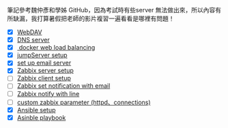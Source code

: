 筆記參考魏仲彥和學姊 GitHub，因為考試時有些server 無法做出來，所以內容有所缺漏，我打算暑假把老師的影片複習一遍看看是哪裡有問題！
- [x] [WebDAV](https://github.com/stereomp3/note/blob/main/linux/111semester02/03.md#WebDAV)
- [x] [DNS server](https://github.com/stereomp3/note/blob/main/linux/111semester02/05.md#DNS_server)
- [x] [ docker web load balancing](https://github.com/stereomp3/note/blob/main/linux/111semester02/07.md#docker)
- [x] [jumpServer setup](https://github.com/stereomp3/note/blob/main/linux/111semester02/08.md#jumpServer)
- [x] [set up email server](https://github.com/stereomp3/note/blob/main/linux/111semester02/10.md#架設伺服器端)
- [x] [Zabbix server setup](https://github.com/stereomp3/note/blob/main/linux/111semester02/10.md#Zabbix)
- [ ] [Zabbix client setup](https://github.com/stereomp3/note/blob/main/linux/111semester02/10.md#架設客戶端)
- [ ] [Zabbix set notification with email](https://github.com/stereomp3/note/blob/main/linux/111semester02/11.md#zabbix)
- [ ] [Zabbix notify with line](https://github.com/stereomp3/note/blob/main/linux/111semester02/12.md#Zabbix)
- [ ] [custom zabbix parameter (httpd、connections)](https://github.com/stereomp3/note/blob/main/linux/111semester02/12.md#custom_parameter)
- [x] [Ansible setup](https://github.com/stereomp3/note/blob/main/linux/111semester02/13.md#Ansible)
- [x] [Asinble playbook](https://github.com/stereomp3/note/blob/main/linux/111semester02/15.md#Asinble_playbook)
